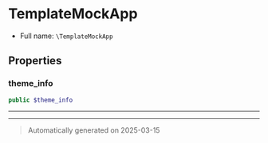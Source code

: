 
# TemplateMockApp





* Full name: `\TemplateMockApp`



## Properties


### theme_info



```php
public $theme_info
```






***



***
> Automatically generated on 2025-03-15
